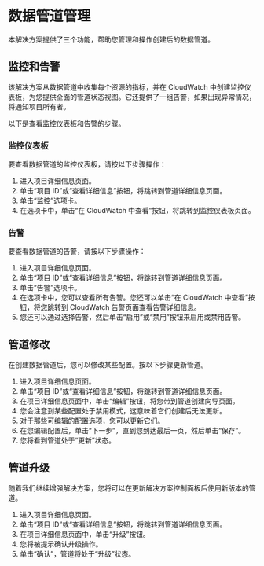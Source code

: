 # 数据管道管理
本解决方案提供了三个功能，帮助您管理和操作创建后的数据管道。

## 监控和告警
该解决方案从数据管道中收集每个资源的指标，并在 CloudWatch 中创建监控仪表板，为您提供全面的管道状态视图。它还提供了一组告警，如果出现异常情况，将通知项目所有者。

以下是查看监控仪表板和告警的步骤。

### 监控仪表板
要查看数据管道的监控仪表板，请按以下步骤操作：

1. 进入项目详细信息页面。
2. 单击“项目 ID”或“查看详细信息”按钮，将跳转到管道详细信息页面。
3. 单击“监控”选项卡。
4. 在选项卡中，单击“在 CloudWatch 中查看”按钮，将跳转到监控仪表板页面。

### 告警
要查看数据管道的告警，请按以下步骤操作：

1. 进入项目详细信息页面。
2. 单击“项目 ID”或“查看详细信息”按钮，将跳转到管道详细信息页面。
3. 单击“告警”选项卡。
4. 在选项卡中，您可以查看所有告警。您还可以单击“在 CloudWatch 中查看”按钮，将您跳转到 CloudWatch 告警页面查看告警详细信息。
5. 您还可以通过选择告警，然后单击“启用”或“禁用”按钮来启用或禁用告警。

## 管道修改
在创建数据管道后，您可以修改某些配置。按以下步骤更新管道。

1. 进入项目详细信息页面。
2. 单击“项目 ID”或“查看详细信息”按钮，将跳转到管道详细信息页面。
3. 在项目详细信息页面中，单击“编辑”按钮，将您带到管道创建向导页面。
4. 您会注意到某些配置处于禁用模式，这意味着它们创建后无法更新。
5. 对于那些可编辑的配置选项，您可以更新它们。
6. 在您编辑配置后，单击“下一步”，直到您到达最后一页，然后单击“保存”。
7. 您将看到管道处于“更新”状态。

## 管道升级
随着我们继续增强解决方案，您将可以在更新解决方案控制面板后使用新版本的管道。

1. 进入项目详细信息页面。
2. 单击“项目 ID”或“查看详细信息”按钮，将跳转到管道详细信息页面。
3. 在项目详细信息页面中，单击“升级”按钮。
4. 您将被提示确认升级操作。
5. 单击“确认”，管道将处于“升级”状态。